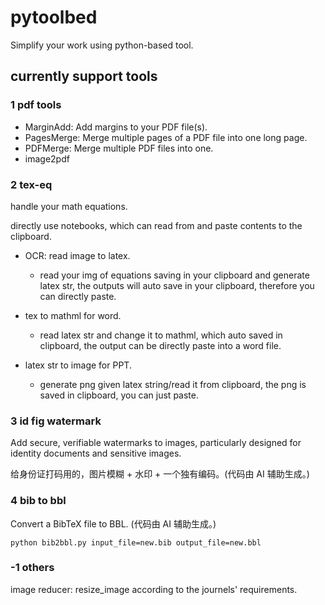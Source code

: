 # pytoolbed

Simplify your work using python-based tool.

## currently support tools

### 1 pdf tools

* MarginAdd: Add margins to your PDF file(s).
* PagesMerge: Merge multiple pages of a PDF file into one long page.
* PDFMerge: Merge multiple PDF files into one.
* image2pdf

### 2 tex-eq

handle your math equations.

directly use notebooks, which can read from and paste contents to the clipboard.

- OCR: read image to latex.

  - read your img of equations saving in your clipboard and generate latex str, the outputs will auto save in your clipboard, therefore you can directly paste.
- tex to mathml for word.

  - read latex str and change it to mathml, which auto saved in clipboard, the output can be directly paste into a word file.
- latex str to image for PPT.

  - generate png given latex string/read it from clipboard, the png is saved in clipboard, you can just paste.

### 3 id fig watermark

Add secure, verifiable watermarks to images, particularly designed for identity documents and sensitive images.

给身份证打码用的，图片模糊 + 水印 + 一个独有编码。(代码由 AI 辅助生成。)

### 4 bib to bbl

Convert a BibTeX file to BBL. (代码由 AI 辅助生成。)

```shell
python bib2bbl.py input_file=new.bib output_file=new.bbl
```

### -1 others

image reducer: resize_image according to the journels' requirements.
